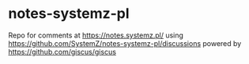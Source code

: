 # notes-systemz-pl

Repo for comments at https://notes.systemz.pl/ using https://github.com/SystemZ/notes-systemz-pl/discussions powered by https://github.com/giscus/giscus
